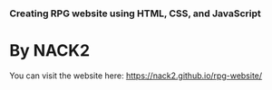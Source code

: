 ### Creating RPG website using HTML, CSS, and JavaScript

# By NACK2

You can visit the website here: https://nack2.github.io/rpg-website/
